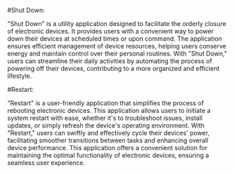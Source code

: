 #Shut Down:

"Shut Down" is a utility application designed to facilitate the orderly closure of electronic devices. It provides users with a convenient way to power down their devices at scheduled times or upon command. The application ensures efficient management of device resources, helping users conserve energy and maintain control over their personal routines. With "Shut Down," users can streamline their daily activities by automating the process of powering off their devices, contributing to a more organized and efficient lifestyle.

#Restart:

"Restart" is a user-friendly application that simplifies the process of rebooting electronic devices. This application allows users to initiate a system restart with ease, whether it's to troubleshoot issues, install updates, or simply refresh the device's operating environment. With "Restart," users can swiftly and effectively cycle their devices' power, facilitating smoother transitions between tasks and enhancing overall device performance. This application offers a convenient solution for maintaining the optimal functionality of electronic devices, ensuring a seamless user experience.



